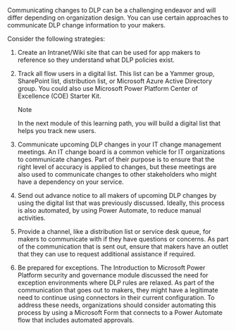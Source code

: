 Communicating changes to DLP can be a challenging endeavor and will
differ depending on organization design. You can use certain
approaches to communicate DLP change information to your makers.

Consider the following strategies:

1. Create an Intranet/Wiki site that can be used for app makers to
    reference so they understand what DLP policies exist.

2. Track all flow users in a digital list. This list can be a Yammer group,
    SharePoint list, distribution list, or Microsoft Azure Active Directory group.
    You could also use Microsoft Power Platform Center of Excellence (COE) Starter
    Kit.

    > [!Note]
    > In the next module of this learning path, you will build a digital list that helps you track new users.

3. Communicate upcoming DLP changes in your IT change management
    meetings. An IT change board is a common vehicle for IT
    organizations to communicate changes. Part of their purpose is to
    ensure that the right level of accuracy is applied to changes, but these
    meetings are also used to communicate changes to other stakeholders
    who might have a dependency on your service.

4. Send out advance notice to all makers of upcoming DLP changes by
    using the digital list that was previously discussed. Ideally,
    this process is also automated, by using Power Automate, to reduce
    manual activities.

5. Provide a channel, like a distribution list or service desk queue,
    for makers to communicate with if they have questions or
    concerns. As part of the communication that is sent out, ensure
    that makers have an outlet that they can use to request additional
    assistance if required.

6. Be prepared for exceptions. The Introduction to Microsoft Power Platform
    security and governance module discussed the need for
    exception environments where DLP rules are relaxed. As part of the
    communication that goes out to makers, they might have a legitimate
    need to continue using connectors in their current configuration.
    To address these needs, organizations should consider automating this
    process by using a Microsoft Form that connects to a Power Automate
    flow that includes automated approvals.

